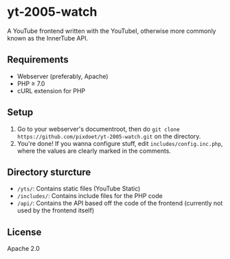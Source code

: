 # yt-2005-watch  
A YouTube frontend written with the YouTubeI, otherwise more commonly known as the InnerTube API.  

## Requirements
- Webserver (preferably, Apache)
- PHP ≥ 7.0
- cURL extension for PHP

## Setup  
1. Go to your webserver's documentroot, then do `git clone https://github.com/pixdoet/yt-2005-watch.git` on the directory.  
2. You're done! If you wanna configure stuff, edit `includes/config.inc.php`, where the values are clearly marked in the comments.  

## Directory sturcture
- `/yts/`: Contains static files (YouTube Static)
- `/includes/`: Contains include files for the PHP code
- `/api/`: Contains the API based off the code of the frontend (currently not used by the frontend itself) 

## License  
Apache 2.0
